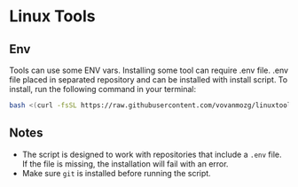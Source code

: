 # Linux Tools

## Env
Tools can use some ENV vars. Installing some tool can require .env file. .env file placed in separated repository and can be installed with install script. To install, run the following command in your terminal:

```bash
bash <(curl -fsSL https://raw.githubusercontent.com/vovanmozg/linuxtools/main/install)
```

## Notes

- The script is designed to work with repositories that include a `.env` file. If the file is missing, the installation will fail with an error.
- Make sure `git` is installed before running the script.
